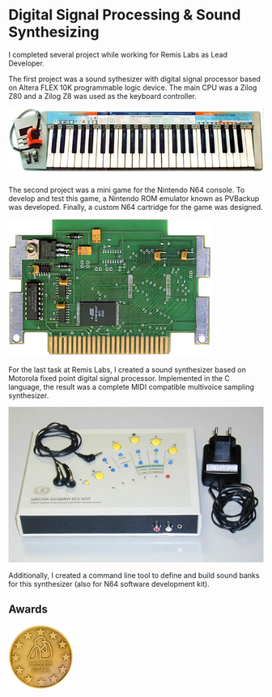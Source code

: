 # Digital Signal Processing & Sound Synthesizing
  
I completed several project while working for Remis Labs as Lead Developer. 

The first project was a sound sythesizer with digital signal processor based on Altera FLEX 10K programmable logic device. The main CPU was a Zilog Z80 and a Zilog Z8 was used as the keyboard controller.  
  
![Flex Synt](/projects/remis/flex-synth.png)

The second project was a mini game for the Nintendo N64 console. To develop and test this game, a Nintendo ROM emulator known as PVBackup was developed. Finally, a custom N64 cartridge for the game was designed.

![N64 Cartige](/projects/remis/cartrige_400px.png)

For the last task at Remis Labs, I created a sound synthesizer based on Motorola fixed point digital signal processor. Implemented in the C language, the result was a complete MIDI compatible multivoice sampling synthesizer.     

![Synthesizer](/projects/remis/synthesizer.jpg)

Additionally, I created a command line tool to define and build sound banks for this synthesizer (also for N64 software development kit).

## Awards

![Golden Medal - Eureka Competition](/projects/remis/bruksela_eureka_gold_medal_99.png)
